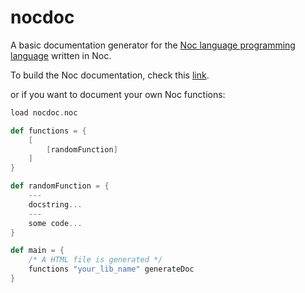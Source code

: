 # nocdoc

A basic documentation generator for the [Noc language programming language](https://github.com/mortim/noc) written in Noc.

To build the Noc documentation, check this [link](#).

or if you want to document your own Noc functions:

```scala
load nocdoc.noc

def functions = {
    [
        [randomFunction]
    ]
}

def randomFunction = {
    ---
    docstring...
    ---
    some code...
}

def main = {
    /* A HTML file is generated */
    functions "your_lib_name" generateDoc
}
```